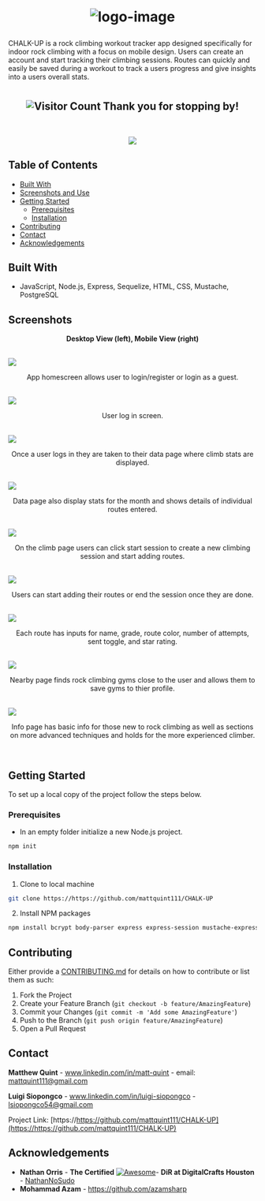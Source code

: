 # <p align="center">![logo-image](images/logo-title.png)
CHALK-UP is a rock climbing workout tracker app designed specifically for indoor rock climbing with a focus on mobile design. Users can create an account and start tracking their climbing sessions. Routes can quickly and easily be saved during a workout to track a users progress and give insights into a users overall stats. </p>


# <h2 align="center">![Visitor Count](https://profile-counter.glitch.me/{NathanNOSudo}/count.svg) Thank you for stopping by!

<!-- PROJECT LOGO -->
<br />
<p align="center">
  <a href="https://github.com/mattquint111/CHALK-UP">
     <img align="center" src="images/Screen Shot 2020-11-07 at 9.25.09 AM.png">
  </a>
</p>


<!-- TABLE OF CONTENTS -->
## Table of Contents


* [Built With](#built-with)
* [Screenshots and Use](#screenshots-and-use)
* [Getting Started](#getting-started)
  * [Prerequisites](#prerequisites)
  * [Installation](#installation)
* [Contributing](#contributing)
* [Contact](#contact)
* [Acknowledgements](#acknowledgements)


## Built With
* JavaScript, Node.js, Express, Sequelize, HTML, CSS, Mustache, PostgreSQL

## Screenshots

<p align="center"><b>Desktop View (left), Mobile View (right)</b></p>
<br>

<img align="center" src="images/Screen Shot 2020-11-07 at 9.56.00 AM.png"> 
<p align="center">App homescreen allows user to login/register or login as a guest.</p>
<br>

<img align="center" src="images/Screen Shot 2020-11-07 at 9.56.19 AM.png"> 
<p align="center">User log in screen.</p>
<br>

<img align="center" src="images/Screen Shot 2020-11-07 at 9.56.36 AM.png"> 
<p align="center">Once a user logs in they are taken to their data page where climb stats are displayed.</p>
<br>

<img align="center" src="images/Screen Shot 2020-11-07 at 9.56.59 AM.png"> 
<p align="center">Data page also display stats for the month and shows details of individual routes entered.</p>
<br>

<img align="center" src="images/Screen Shot 2020-11-07 at 9.57.14 AM.png"> 
<p align="center">On the climb page users can click start session to create a new climbing session and start adding routes.</p>
<br>

<img align="center" src="images/Screen Shot 2020-11-07 at 9.57.36 AM.png"> 
<p align="center">Users can start adding their routes or end the session once they are done.</p>
<br>

<img align="center" src="images/Screen Shot 2020-11-07 at 9.58.16 AM.png"> 
<p align="center">Each route has inputs for name, grade, route color, number of attempts, sent toggle, and star rating.</p>
<br>

<img align="center" src="images/Screen Shot 2020-11-07 at 9.59.00 AM.png"> 
<p align="center">Nearby page finds rock climbing gyms close to the user and allows them to save gyms to thier profile.</p>
<br>

<img align="center" src="images/Screen Shot 2020-11-07 at 9.59.33 AM.png"> 
<p align="center">Info page has basic info for those new to rock climbing as well as sections on more advanced techniques and holds for the more experienced climber.</p>
<br>



<!-- GETTING STARTED -->
## Getting Started
To set up a local copy of the project follow the steps below.

### Prerequisites

* In an empty folder initialize a new Node.js project.
```sh
npm init
```

### Installation

1. Clone to local machine
```sh
git clone https://https://github.com/mattquint111/CHALK-UP
```
2. Install NPM packages
```sh
npm install bcrypt body-parser express express-session mustache-express sequelize
```

<!-- CONTRIBUTING -->
## Contributing

Either provide a [CONTRIBUTING.md](CONTRIBUTING.md) for details on how to contribute or list them as such:

1. Fork the Project
2. Create your Feature Branch (`git checkout -b feature/AmazingFeature`)
3. Commit your Changes (`git commit -m 'Add some AmazingFeature'`)
4. Push to the Branch (`git push origin feature/AmazingFeature`)
5. Open a Pull Request




<!-- CONTACT -->
## Contact

**Matthew Quint** - www.linkedin.com/in/matt-quint - email: mattquint111@gmail.com 

**Luigi Siopongco** - www.linkedin.com/in/luigi-siopongco - lsiopongco54@gmail.com 


Project Link: [https://https://github.com/mattquint111/CHALK-UP](https://https://github.com/mattquint111/CHALK-UP)



<!-- ACKNOWLEDGEMENTS -->
## Acknowledgements
 
  - **Nathan Orris** - **The Certified** [![Awesome](https://cdn.rawgit.com/sindresorhus/awesome/d7305f38d29fed78fa85652e3a63e154dd8e8829/media/badge.svg)](https://github.com/sindresorhus/awesome)- **DiR at DigitalCrafts Houston** -
    [NathanNoSudo](https://github.com/NathanNoSudo)
  - **Mohammad Azam** - https://github.com/azamsharp






<!-- MARKDOWN LINKS & IMAGES -->
<!-- https://www.markdownguide.org/basic-syntax/#reference-style-links -->
[contributors-shield]: https://img.shields.io/github/contributors/github_username/repo.svg?style=flat-square
[contributors-url]: https://github.com/github_username/repo/graphs/contributors
[forks-shield]: https://img.shields.io/github/forks/github_username/repo.svg?style=flat-square
[forks-url]: https://github.com/github_username/repo/network/members
[stars-shield]: https://img.shields.io/github/stars/github_username/repo.svg?style=flat-square
[stars-url]: https://github.com/github_username/repo/stargazers
[issues-shield]: https://img.shields.io/github/issues/github_username/repo.svg?style=flat-square
[issues-url]: https://github.com/github_username/repo/issues
[license-shield]: https://img.shields.io/github/license/github_username/repo.svg?style=flat-square
[license-url]: https://github.com/github_username/repo/blob/master/LICENSE.txt
[linkedin-shield]: https://img.shields.io/badge/-LinkedIn-black.svg?style=flat-square&logo=linkedin&colorB=555
[linkedin-url]: https://linkedin.com/in/github_username
[product-screenshot]: images/screenshot.png
